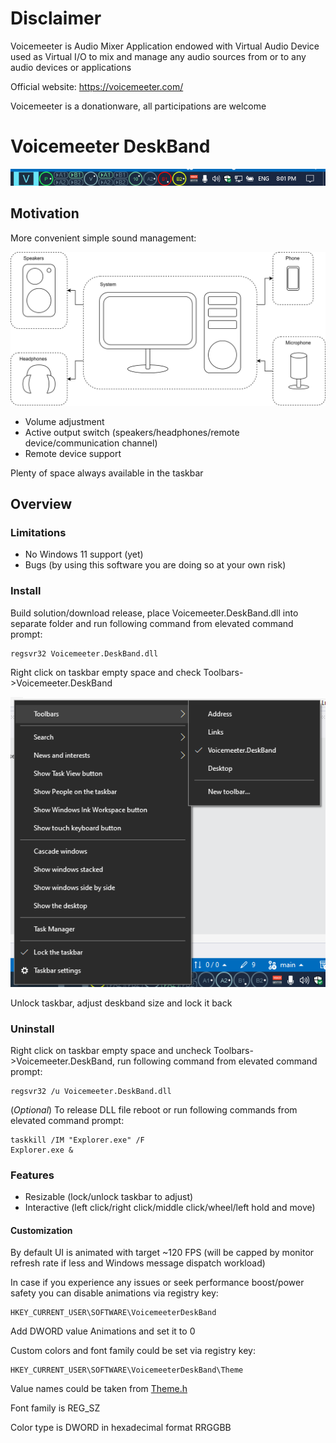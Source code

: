 # Disclaimer

Voicemeeter is Audio Mixer Application endowed with Virtual Audio Device used as Virtual I/O to mix and manage any audio sources from or to any audio devices or applications

Official website: https://voicemeeter.com/

Voicemeeter is a donationware, all participations are welcome

# Voicemeeter DeskBand

![Prototype](prototype.png)

## Motivation

More convenient simple sound management:

![System setup](system_setup.svg)

- Volume adjustment
- Active output switch (speakers/headphones/remote device/communication channel)
- Remote device support

Plenty of space always available in the taskbar

## Overview

### Limitations

- No Windows 11 support (yet)
- Bugs (by using this software you are doing so at your own risk)

### Install

Build solution/download release, place Voicemeeter.DeskBand.dll into separate folder and run following command from elevated command prompt:

```
regsvr32 Voicemeeter.DeskBand.dll
```

Right click on taskbar empty space and check Toolbars->Voicemeeter.DeskBand

![Taskbar](taskbar.png)

Unlock taskbar, adjust deskband size and lock it back

### Uninstall

Right click on taskbar empty space and uncheck Toolbars->Voicemeeter.DeskBand, run following command from elevated command prompt:

```
regsvr32 /u Voicemeeter.DeskBand.dll
```

(*Optional*) To release DLL file reboot or run following commands from elevated command prompt:

```
taskkill /IM "Explorer.exe" /F
Explorer.exe &
```

### Features

- Resizable (lock/unlock taskbar to adjust)
- Interactive (left click/right click/middle click/wheel/left hold and move)

#### Customization

By default UI is animated with target ~120 FPS (will be capped by monitor refresh rate if less and Windows message dispatch workload)

In case if you experience any issues or seek performance boost/power safety you can disable animations via registry key:

```
HKEY_CURRENT_USER\SOFTWARE\VoicemeeterDeskBand
```

Add DWORD value Animations and set it to 0

Custom colors and font family could be set via registry key:

```
HKEY_CURRENT_USER\SOFTWARE\VoicemeeterDeskBand\Theme
```

Value names could be taken from [Theme.h](src/Voicemeeter.UI.D2D/Graphics/Theme.h)

Font family is REG_SZ

Color type is DWORD in hexadecimal format RRGGBB